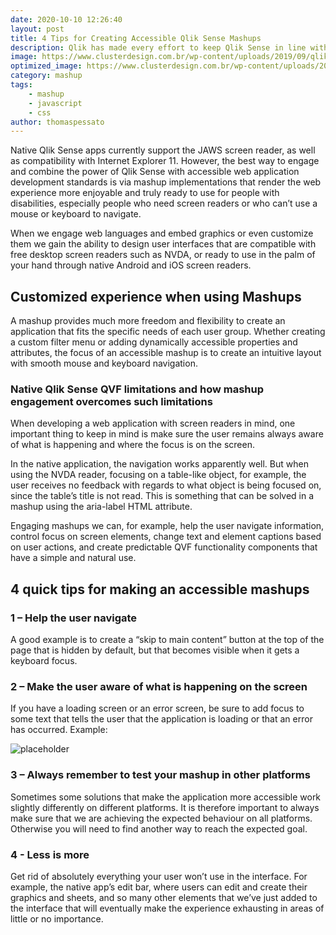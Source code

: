 ```yaml
---
date: 2020-10-10 12:26:40
layout: post
title: 4 Tips for Creating Accessible Qlik Sense Mashups
description: Qlik has made every effort to keep Qlik Sense in line with the latest trends and most advanced technologies, and the same goes for making the analytics tool accessible to people with disabilities.
image: https://www.clusterdesign.com.br/wp-content/uploads/2019/09/qlik-sense-acessibility-2.jpg
optimized_image: https://www.clusterdesign.com.br/wp-content/uploads/2019/09/qlik-sense-acessibility-2.jpg
category: mashup
tags:
    - mashup
    - javascript
    - css
author: thomaspessato
---
```


Native Qlik Sense apps currently support the JAWS screen reader, as well as compatibility with Internet Explorer 11. However, the best way to engage and combine the power of Qlik Sense with accessible web application development standards is via mashup implementations that render the web experience more enjoyable and truly ready to use for people with disabilities, especially people who need screen readers or who can’t use a mouse or keyboard to navigate.

When we engage web languages and embed graphics or even customize them we gain the ability to design user interfaces that are compatible with free desktop screen readers such as NVDA, or ready to use in the palm of your hand through native Android and iOS screen readers.

## Customized experience when using Mashups

A mashup provides much more freedom and flexibility to create an application that fits the specific needs of each user group. Whether creating a custom filter menu or adding dynamically accessible properties and attributes, the focus of an accessible mashup is to create an intuitive layout with smooth mouse and keyboard navigation.

### Native Qlik Sense QVF limitations and how mashup engagement overcomes such limitations

When developing a web application with screen readers in mind, one important thing to keep in mind is make sure the user remains always aware of what is happening and where the focus is on the screen.

In the native application, the navigation works apparently well. But when using the NVDA reader, focusing on a table-like object, for example, the user receives no feedback with regards to what object is being focused on, since the table’s title is not read. This is something that can be solved in a mashup using the aria-label HTML attribute.

Engaging mashups we can, for example, help the user navigate information, control focus on screen elements, change text and element captions based on user actions, and create predictable QVF functionality components that have a simple and natural use.

## 4 quick tips for making an accessible mashups

### 1 – Help the user navigate

A good example is to create a “skip to main content” button at the top of the page that is hidden by default, but that becomes visible when it gets a keyboard focus.

### 2 – Make the user aware of what is happening on the screen

If you have a loading screen or an error screen, be sure to add focus to some text that tells the user that the application is loading or that an error has occurred. Example:


![placeholder](https://www.clusterdesign.com.br/wp-content/uploads/2019/09/F921D729-5658-4404-902B-0385A9F90AD7.png-1-300x246.jpg 'Image loading with a text attached')

### 3 – Always remember to test your mashup in other platforms

Sometimes some solutions that make the application more accessible work slightly differently on different platforms. It is therefore important to always make sure that we are achieving the expected behaviour on all platforms. Otherwise you will need to find another way to reach the expected goal.

### 4 - Less is more

Get rid of absolutely everything your user won’t use in the interface. For example, the native app’s edit bar, where users can edit and create their graphics and sheets, and so many other elements that we’ve just added to the interface that will eventually make the experience exhausting in areas of little or no importance.
